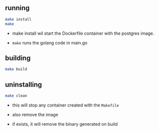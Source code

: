 ## running

```bash
make install
make
```

- make install wil start the Dockerfile container
with the postgres image.

- `make` runs the golang code in main.go

## building

```bash
make build
```

## uninstalling

```bash
make clean
```

- this will stop any container created with the
`Makefile`

- also remove the image

- if exists, it will remove the binary generated
on build

